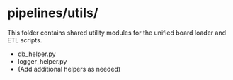 # pipelines/utils/

This folder contains shared utility modules for the unified board loader and ETL scripts.

- db_helper.py
- logger_helper.py
- (Add additional helpers as needed)
